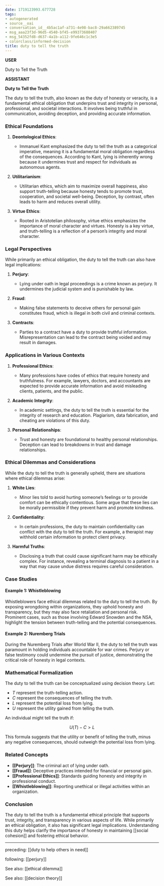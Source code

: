 ```yaml
---
date: 1719123993.677728
tags:
- autogenerated
- source__oai
- conversation_id__4b5ac1af-a731-4e98-bac8-29a662389745
- msg_aaa23f3d-96d5-4540-bf45-e99373688407
- msg_54352fd8-d637-4a1b-a112-9fe646c1c3e5
- colorclass/informed-decision
title: duty to tell the truth
---
```


**USER**

Duty to Tell the Truth


**ASSISTANT**

**Duty to Tell the Truth**

The duty to tell the truth, also known as the duty of honesty or veracity, is a fundamental ethical obligation that underpins trust and integrity in personal, professional, and societal interactions. It involves being truthful in communication, avoiding deception, and providing accurate information.

### Ethical Foundations

1. **Deontological Ethics**:
   - Immanuel Kant emphasized the duty to tell the truth as a categorical imperative, meaning it is a fundamental moral obligation regardless of the consequences. According to Kant, lying is inherently wrong because it undermines trust and respect for individuals as autonomous agents.

2. **Utilitarianism**:
   - Utilitarian ethics, which aim to maximize overall happiness, also support truth-telling because honesty tends to promote trust, cooperation, and societal well-being. Deception, by contrast, often leads to harm and reduces overall utility.

3. **Virtue Ethics**:
   - Rooted in Aristotelian philosophy, virtue ethics emphasizes the importance of moral character and virtues. Honesty is a key virtue, and truth-telling is a reflection of a person’s integrity and moral character.

### Legal Perspectives

While primarily an ethical obligation, the duty to tell the truth can also have legal implications:

1. **Perjury**:
   - Lying under oath in legal proceedings is a crime known as perjury. It undermines the judicial system and is punishable by law.

2. **Fraud**:
   - Making false statements to deceive others for personal gain constitutes fraud, which is illegal in both civil and criminal contexts.

3. **Contracts**:
   - Parties to a contract have a duty to provide truthful information. Misrepresentation can lead to the contract being voided and may result in damages.

### Applications in Various Contexts

1. **Professional Ethics**:
   - Many professions have codes of ethics that require honesty and truthfulness. For example, lawyers, doctors, and accountants are expected to provide accurate information and avoid misleading clients, patients, and the public.

2. **Academic Integrity**:
   - In academic settings, the duty to tell the truth is essential for the integrity of research and education. Plagiarism, data fabrication, and cheating are violations of this duty.

3. **Personal Relationships**:
   - Trust and honesty are foundational to healthy personal relationships. Deception can lead to breakdowns in trust and damage relationships.

### Ethical Dilemmas and Considerations

While the duty to tell the truth is generally upheld, there are situations where ethical dilemmas arise:

1. **White Lies**:
   - Minor lies told to avoid hurting someone’s feelings or to provide comfort can be ethically contentious. Some argue that these lies can be morally permissible if they prevent harm and promote kindness.

2. **Confidentiality**:
   - In certain professions, the duty to maintain confidentiality can conflict with the duty to tell the truth. For example, a therapist may withhold certain information to protect client privacy.

3. **Harmful Truths**:
   - Disclosing a truth that could cause significant harm may be ethically complex. For instance, revealing a terminal diagnosis to a patient in a way that may cause undue distress requires careful consideration.

### Case Studies

#### Example 1: **Whistleblowing**

Whistleblowers face ethical dilemmas related to the duty to tell the truth. By exposing wrongdoing within organizations, they uphold honesty and transparency, but they may also face retaliation and personal risk. Prominent cases, such as those involving Edward Snowden and the NSA, highlight the tension between truth-telling and the potential consequences.

#### Example 2: **Nuremberg Trials**

During the Nuremberg Trials after World War II, the duty to tell the truth was paramount in holding individuals accountable for war crimes. Perjury or false testimony could undermine the pursuit of justice, demonstrating the critical role of honesty in legal contexts.

### Mathematical Formalization

The duty to tell the truth can be conceptualized using decision theory. Let:

- $T$ represent the truth-telling action.
- $C$ represent the consequences of telling the truth.
- $L$ represent the potential loss from lying.
- $U$ represent the utility gained from telling the truth.

An individual might tell the truth if:

$$
U(T) - C > L
$$

This formula suggests that the utility or benefit of telling the truth, minus any negative consequences, should outweigh the potential loss from lying.

### Related Concepts

- **[[Perjury]]**: The criminal act of lying under oath.
- **[[Fraud]]**: Deceptive practices intended for financial or personal gain.
- **[[Professional Ethics]]**: Standards guiding honesty and integrity in professional conduct.
- **[[Whistleblowing]]**: Reporting unethical or illegal activities within an organization.

### Conclusion

The duty to tell the truth is a fundamental ethical principle that supports trust, integrity, and transparency in various aspects of life. While primarily an ethical obligation, it also has significant legal implications. Understanding this duty helps clarify the importance of honesty in maintaining [[social cohesion]] and fostering ethical behavior.


---

preceding: [[duty to help others in need]]  


following: [[perjury]]

See also: [[ethical dilemma]]


See also: [[decision theory]]